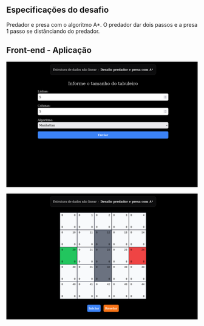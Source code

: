 ## Especificações do desafio

Predador e presa com o algoritmo A\*. O predador dar dois passos e a presa 1 passo se distânciando do predador.

## Front-end - Aplicação

![Tela inicial](Screenshot%20from%202023-11-22%2015-39-40.png)

![Tela grid](Screenshot%20from%202023-11-22%2015-40-00.png)
